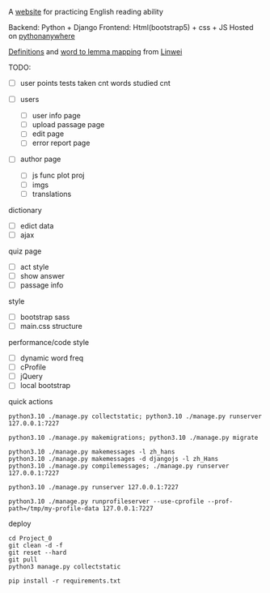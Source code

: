 A [website](https://adenchen27.pythonanywhere.com/index/) for practicing English reading ability

Backend: Python + Django
Frontend: Html(bootstrap5) + css + JS
Hosted on [pythonanywhere](https://www.pythonanywhere.com/)

[Definitions](https://github.com/skywind3000/ECDICT) and [word to lemma mapping](https://github.com/skywind3000/lemma.en) from [Linwei](https://github.com/skywind3000)



TODO:
- [ ] user points
    tests taken cnt
    words studied cnt

- [ ] users
    - [ ] user info page
    - [ ] upload passage page
    - [ ] edit page
    - [ ] error report page

- [ ] author page
    - [ ] js func plot proj
    - [ ] imgs
    - [ ] translations

dictionary
- [ ] edict data
- [ ] ajax

quiz page
- [ ] act style
- [ ] show answer
- [ ] passage info

style
- [ ] bootstrap sass
- [ ] main.css structure

performance/code style
- [ ] dynamic word freq
- [ ] cProfile
- [ ] jQuery
- [ ] local bootstrap

quick actions
```
python3.10 ./manage.py collectstatic; python3.10 ./manage.py runserver 127.0.0.1:7227

python3.10 ./manage.py makemigrations; python3.10 ./manage.py migrate

python3.10 ./manage.py makemessages -l zh_hans
python3.10 ./manage.py makemessages -d djangojs -l zh_Hans
python3.10 ./manage.py compilemessages; ./manage.py runserver 127.0.0.1:7227

python3.10 ./manage.py runserver 127.0.0.1:7227

python3.10 ./manage.py runprofileserver --use-cprofile --prof-path=/tmp/my-profile-data 127.0.0.1:7227

```

deploy
```
cd Project_0
git clean -d -f
git reset --hard
git pull
python3 manage.py collectstatic

pip install -r requirements.txt
```



